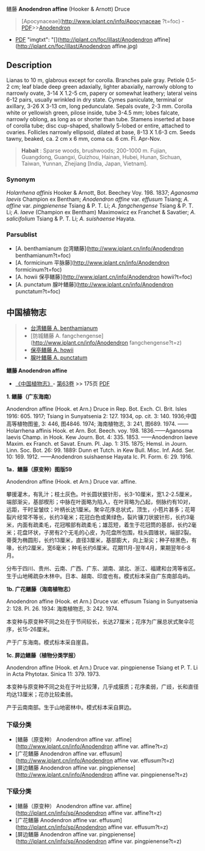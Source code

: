 鳝藤 **Anodendron affine** (Hooker & Arnott) Druce

> [Apocynaceae](http://www.iplant.cn/info/Apocynaceae ?t=foc) - [PDF](http://iplant.cn/foc/pdf/Apocynaceae.pdf)>>[Anodendron](http://www.iplant.cn/info/Anodendron?t=foc)

 - [PDF](http://www.iplant.cn/foc/pdf/Anodendron.pdf)
  "imgtxt": "[](http://iplant.cn/foc/illast/Anodendron affine](http://iplant.cn/foc/illast/Anodendron affine.jpg)

## Description

Lianas to 10 m, glabrous except for corolla. Branches pale gray. Petiole 0.5-2 cm; leaf blade deep green adaxially, lighter abaxially, narrowly oblong to narrowly ovate, 3-14 X 1.2-5 cm, papery or somewhat leathery; lateral veins 6-12 pairs, usually wrinkled in dry state. Cymes paniculate, terminal or axillary, 3-26 X 3-13 cm, long pedunculate. Sepals ovate, 2-3 mm. Corolla white or yellowish green, pilose inside, tube 3-4.5 mm; lobes falcate, narrowly oblong, as long as or shorter than tube. Stamens inserted at base of corolla tube; disc cup-shaped, shallowly 5-lobed or entire, attached to ovaries. Follicles narrowly ellipsoid, dilated at base, 8-13 X 1.6-3 cm. Seeds tawny, beaked, ca. 2 cm x 6 mm, coma ca. 6 cm. Fl. Apr-Nov.

> **Habait** : 
> Sparse woods, brushwoods; 200-1000 m. Fujian, Guangdong, Guangxi, Guizhou, Hainan, Hubei, Hunan, Sichuan, Taiwan, Yunnan, Zhejiang [India, Japan, Vietnam].

### Synonym
*Holarrhena affinis* Hooker & Arnott, Bot. Beechey Voy. 198. 1837; *Aganosma laevis* Champion ex Bentham; *Anodendron affine* var. *effusum* Tsiang; *A. affine* var. *pingpienense* Tsiang & P. T. Li; *A. fangchengense* Tsiang & P. T. Li; *A. laeve* (Champion ex Bentham) Maximowicz ex Franchet & Savatier; *A. salicifolium* Tsiang & P. T. Li; *A. suishaense* Hayata.

### Parsublist

* [A.  benthamianum  台湾鳝藤](http://www.iplant.cn/info/Anodendron benthamianum?t=foc)
* [A.  formicinum  平脉藤](http://www.iplant.cn/info/Anodendron formicinum?t=foc)
* [A.  howii  保亭鳝藤](http://www.iplant.cn/info/Anodendron howii?t=foc)
* [A.  punctatum  腺叶鳝藤](http://www.iplant.cn/info/Anodendron punctatum?t=foc)

## 中国植物志

> * [台湾鳝藤  A.  benthamianum](Anodendron-benthamianum-台湾鳝藤.md)
> * [防城鳝藤  A.  fangchengense](http://www.iplant.cn/info/Anodendron fangchengense?t=z)
> * [保亭鳝藤  A.  howii](Anodendron-howii-保亭鳝藤.md)
> * [腺叶鳝藤  A.  punctatum](Anodendron-punctatum-腺叶鳝藤.md)

**鳝藤 Anodendron affine**

* [《中国植物志》](http://www.iplant.cn/frps)- [第63卷](http://www.iplant.cn/frps/vol/63) >> 175页 [PDF](http://www.iplant.cn/frps/pdf/63/175.pdf)

**1. 鳝藤（广东海南）**

Anodendron affine (Hook. et Arn.) Druce in Rep. Bot. Exch. Cl. Brit. Isles 1916: 605. 1917; Tsiang in Sunyatsenia 2: 127. 1934, op. cit. 3: 140. 1936;中国高等植物图鉴, 3: 446, 图4846. 1974; 海南植物志, 3: 241, 图689. 1974. ——Holarrhena affinis Hook. et Arn. Bot. Beech. voy. 198. 1836.——Aganosma laevis Champ. in Hook. Kew Journ. Bot. 4: 335. 1853. ——Anodendron laeve Maxim. ex Franch. et Savat. Enum. Pl. Jap. 1: 315. 1875; Hemsl. in Journ. Linn. Soc. Bot. 26: 99. 1889: Dunn et Tutch. in Kew Bull. Misc. Inf. Add. Ser. 10: 169. 1912. ——Anodendron suishaense Hayata Ic. Pl. Form. 6: 29. 1916.

**1a．鳝藤（原变种）图版59**

Anodendron affine (Hook. et Arn.) Druce var. affine.

攀援灌木，有乳汁；枝土灰色。叶长圆状披针形，长3-10厘米，宽1.2-2.5厘米，端部渐尖，基部楔形；中脉在叶面略为陷入，在叶背略为凸起，侧脉约有10对，远距，干时呈皱纹；叶柄长达1厘米。聚伞花序总状式，顶生，小苞片甚多；花萼裂片经常不等长，长约3毫米；花冠白色或黄绿色，裂片镰刀状披针形，长约3毫米，内面有疏柔毛，花冠喉部有疏柔毛；雄蕊短，着生于花冠筒的基部，长约2毫米；花盘环状，子房有2个无毛的心皮，为花盘所包围，柱头圆锥状，端部2裂。蓇葖为椭圆形，长约13厘米，直径3厘米，基部膨大，向上渐尖；种子棕黑色，有喙，长约2厘米，宽6毫米；种毛长约6厘米。花期11月-翌年4月，果期翌年6-8月。

分布于四川、贵州、云南、广西、广东、湖南、湖北、浙江、福建和台湾等省区。生于山地稀疏杂木林中。日本、越南、印度也有。模式标本采自广东南部岛屿。

**1b. 广花鳝藤（海南植物志）**

Anodendron affine (Hook. et Arn.) Druce var. effusum Tsiang in Sunyatsenia 2: 128. Pl. 26. 1934: 海南植物志, 3: 242. 1974.

本变种与原变种不同之处在于节间较长，长达27厘米；花序为广展总状式聚伞花序，长15-26厘米。

产于广东海南。模式标本采自崖县。

**1c. 屏边鳝藤（植物分类学报）**

Anodendron affine (Hook. et Arn.) Druce var. pingpienense Tsiang et P. T. Li in Acta Phytotax. Sinica 11: 379. 1973.

本变种与原变种不同之处在于叶比较薄，几乎成膜质；花序柔弱，广歧，长和直径均达13厘米；花亦比较柔弱。

产于云南南部。生于山地密林中。模式标本采自屏边。

### 下级分类
* [鳝藤（原变种）  Anodendron affine var. affine](http://www.iplant.cn/info/Anodendron affine var. affine?t=z)
* [广花鳝藤  Anodendron affine var. effusum](http://www.iplant.cn/info/Anodendron affine var. effusum?t=z)
* [屏边鳝藤  Anodendron affine var. pingpienense](http://www.iplant.cn/info/Anodendron affine var. pingpienense?t=z)

### 下级分类
* [鳝藤（原变种）  Anodendron affine var. affine](http://iplant.cn/info/sp/Anodendron affine var. affine?t=z)
* [广花鳝藤  Anodendron affine var. effusum](http://iplant.cn/info/sp/Anodendron affine var. effusum?t=z)
* [屏边鳝藤  Anodendron affine var. pingpienense](http://iplant.cn/info/sp/Anodendron affine var. pingpienense?t=z)
